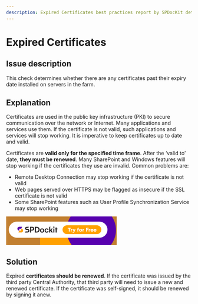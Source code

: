 ```yaml
---
description: Expired Certificates best practices report by SPDocKit determines whether there are any certificates past their expiry date installed on servers in the farm.
---
```


# Expired Certificates

## Issue description

This check determines whether there are any certificates past their expiry date installed on servers in the farm.

## Explanation

Certificates are used in the public key infrastructure \(PKI\) to secure communication over the network or Internet. Many applications and services use them. If the certificate is not valid, such applications and services will stop working. It is imperative to keep certificates up to date and valid.

Certificates are **valid only for the specified time frame**. After the ‘valid to’ date, **they must be renewed**. Many SharePoint and Windows features will stop working if the certificates they use are invalid. Common problems are:

* Remote Desktop Connection may stop working if the certificate is not valid
* Web pages served over HTTPS may be flagged as insecure if the SSL certificate is not valid
* Some SharePoint features such as User Profile Synchronization Service may stop working

[![Download SPDocKit](../../../static/img/spdockit-download.png)](http://bit.ly/2US0Zna)

## Solution

Expired **certificates should be renewed**. If the certificate was issued by the third party Central Authority, that third party will need to issue a new and renewed certificate. If the certificate was self-signed, it should be renewed by signing it anew.

